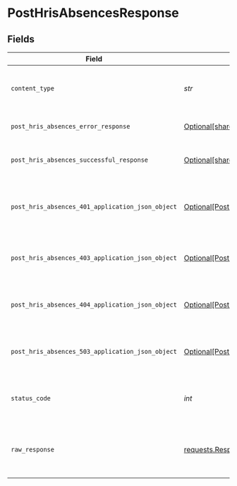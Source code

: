 # PostHrisAbsencesResponse


## Fields

| Field                                                                                                            | Type                                                                                                             | Required                                                                                                         | Description                                                                                                      |
| ---------------------------------------------------------------------------------------------------------------- | ---------------------------------------------------------------------------------------------------------------- | ---------------------------------------------------------------------------------------------------------------- | ---------------------------------------------------------------------------------------------------------------- |
| `content_type`                                                                                                   | *str*                                                                                                            | :heavy_check_mark:                                                                                               | HTTP response content type for this operation                                                                    |
| `post_hris_absences_error_response`                                                                              | [Optional[shared.PostHrisAbsencesErrorResponse]](../../models/shared/posthrisabsenceserrorresponse.md)           | :heavy_minus_sign:                                                                                               | POST /hris/absences Error response                                                                               |
| `post_hris_absences_successful_response`                                                                         | [Optional[shared.PostHrisAbsencesSuccessfulResponse]](../../models/shared/posthrisabsencessuccessfulresponse.md) | :heavy_minus_sign:                                                                                               | POST /hris/absences Successful response                                                                          |
| `post_hris_absences_401_application_json_object`                                                                 | [Optional[PostHrisAbsences401ApplicationJSON]](../../models/operations/posthrisabsences401applicationjson.md)    | :heavy_minus_sign:                                                                                               | Returned when the authentication header was invalid or missing.                                                  |
| `post_hris_absences_403_application_json_object`                                                                 | [Optional[PostHrisAbsences403ApplicationJSON]](../../models/operations/posthrisabsences403applicationjson.md)    | :heavy_minus_sign:                                                                                               | Returned when the passed integration is inactive.                                                                |
| `post_hris_absences_404_application_json_object`                                                                 | [Optional[PostHrisAbsences404ApplicationJSON]](../../models/operations/posthrisabsences404applicationjson.md)    | :heavy_minus_sign:                                                                                               | Returned when a requested resource is not found.                                                                 |
| `post_hris_absences_503_application_json_object`                                                                 | [Optional[PostHrisAbsences503ApplicationJSON]](../../models/operations/posthrisabsences503applicationjson.md)    | :heavy_minus_sign:                                                                                               | Returned when no sync has finished successfully yet                                                              |
| `status_code`                                                                                                    | *int*                                                                                                            | :heavy_check_mark:                                                                                               | HTTP response status code for this operation                                                                     |
| `raw_response`                                                                                                   | [requests.Response](https://requests.readthedocs.io/en/latest/api/#requests.Response)                            | :heavy_minus_sign:                                                                                               | Raw HTTP response; suitable for custom response parsing                                                          |